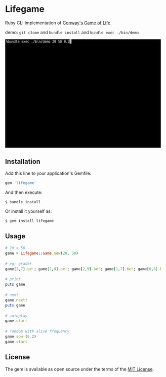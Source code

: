 # Lifegame

Ruby CLI implementation of [Conway's Game of Life](https://en.wikipedia.org/wiki/Conway%27s_Game_of_Life).

demo: `git clone` and `bundle install` and `bundle exec ./bin/demo`

[![demo](./demo.gif)](./demo.gif)

## Installation

Add this line to your application's Gemfile:

```ruby
gem 'lifegame'
```
And then execute:

```
$ bundle install
```

Or install it yourself as:

```
$ gem install lifegame
```

## Usage

```ruby
# 20 x 50
game = Lifegame::Game.new(20, 50)

# eg: grader
game[2,7].be!; game[2,8].be!; game[2,9].be!; game[1,7].be!; game[0,8].be!

# print
puts game

# next
game.next!
puts game

# autoplay
game.start

# random with alive frequency
game.sow!(0.2)
game.start
```

## License

The gem is available as open source under the terms of the [MIT License](https://opensource.org/licenses/MIT).
